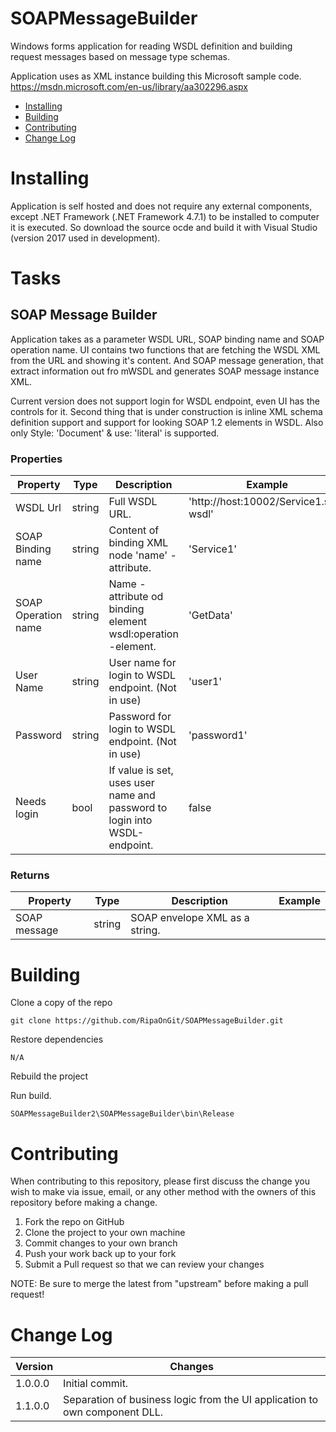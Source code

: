 # SOAPMessageBuilder
Windows forms application for reading WSDL definition and building request messages based on message type schemas.

Application uses as XML instance building this Microsoft sample code.
https://msdn.microsoft.com/en-us/library/aa302296.aspx 


- [Installing](#installing)
- [Building](#building)
- [Contributing](#contributing)
- [Change Log](#change-log)

# Installing

Application is self hosted and does not require any external components, except .NET Framework (.NET Framework 4.7.1) to be installed to computer it is executed.
So download the source ocde and build it with Visual Studio (version 2017 used in development). 

# Tasks

## SOAP Message Builder
Application takes as a parameter WSDL URL, SOAP binding name and SOAP operation name. UI contains two functions that are fetching the WSDL XML
from the URL and showing it's content. And SOAP message generation, that extract information out fro mWSDL and generates SOAP message instance XML.

Current version does not support login for WSDL endpoint, even UI has the controls for it. Second thing that is under construction is
inline XML schema definition support and support for looking SOAP 1.2 elements in WSDL. Also only Style: 'Document' & use: 'literal' is supported.

### Properties

| Property | Type | Description | Example |
| -------- | -------- | -------- | -------- |
| WSDL Url | string | Full WSDL URL. | 'http://host:10002/Service1.svc?wsdl' |
| SOAP Binding name | string | Content of binding XML node 'name' -attribute. | 'Service1' |
| SOAP Operation name | string | Name -attribute od binding element wsdl:operation -element. | 'GetData' |
| User Name | string | User name for login to WSDL endpoint. (Not in use) | 'user1' |
| Password | string  | Password for login to WSDL endpoint. (Not in use) | 'password1' |
| Needs login | bool | If value is set, uses user name and password to login into WSDL-endpoint. | false |

### Returns

| Property | Type | Description | Example |
| -------- | -------- | -------- | -------- |
| SOAP message | string | SOAP envelope XML as a string. | |

# Building

Clone a copy of the repo

`git clone https://github.com/RipaOnGit/SOAPMessageBuilder.git`

Restore dependencies

`N/A`

Rebuild the project

Run build.

`SOAPMessageBuilder2\SOAPMessageBuilder\bin\Release`

# Contributing
When contributing to this repository, please first discuss the change you wish to make via issue, email, or any other method with the owners of this repository before making a change.

1. Fork the repo on GitHub
2. Clone the project to your own machine
3. Commit changes to your own branch
4. Push your work back up to your fork
5. Submit a Pull request so that we can review your changes

NOTE: Be sure to merge the latest from "upstream" before making a pull request!

# Change Log

| Version | Changes |
| ----- | ----- |
| 1.0.0.0 | Initial commit. |
| 1.1.0.0 | Separation of business logic from the UI application to own component DLL. |
